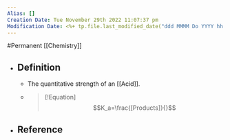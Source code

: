 ```yaml
---
Alias: []
Creation Date: Tue November 29th 2022 11:07:37 pm 
Modification Date: <%+ tp.file.last_modified_date("ddd MMMM Do YYYY hh:mm:ss a") %>
---
```

#Permanent [[Chemistry]]

- ## Definition
	- The quantitative strength of an [[Acid]].
	- > [!Equation]
	  > $$K_a=\frac{[Products]}{}$$
- ## Reference